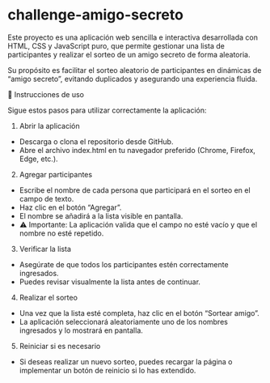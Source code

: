 # challenge-amigo-secreto
Este proyecto es una aplicación web sencilla e interactiva desarrollada con HTML, CSS y JavaScript puro, que permite gestionar una lista de participantes y realizar el sorteo de un amigo secreto de forma aleatoria.

Su propósito es facilitar el sorteo aleatorio de participantes en dinámicas de “amigo secreto”, evitando duplicados y asegurando una experiencia fluida.

🧾 Instrucciones de uso

Sigue estos pasos para utilizar correctamente la aplicación:
1. Abrir la aplicación
- Descarga o clona el repositorio desde GitHub.
- Abre el archivo index.html en tu navegador preferido (Chrome, Firefox, Edge, etc.).

2. Agregar participantes
- Escribe el nombre de cada persona que participará en el sorteo en el campo de texto.
- Haz clic en el botón “Agregar”.
- El nombre se añadirá a la lista visible en pantalla.
- ⚠️ Importante: La aplicación valida que el campo no esté vacío y que el nombre no esté repetido.

3. Verificar la lista
- Asegúrate de que todos los participantes estén correctamente ingresados.
- Puedes revisar visualmente la lista antes de continuar.

4. Realizar el sorteo
- Una vez que la lista esté completa, haz clic en el botón “Sortear amigo”.
- La aplicación seleccionará aleatoriamente uno de los nombres ingresados y lo mostrará en pantalla.

5. Reiniciar si es necesario
- Si deseas realizar un nuevo sorteo, puedes recargar la página o implementar un botón de reinicio si lo has extendido.

